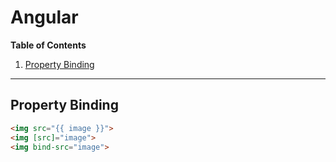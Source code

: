 # Angular
**Table of Contents**

1. [Property Binding](#)

---

## Property Binding
``` html
<img src="{{ image }}">
<img [src]="image">
<img bind-src="image">
```
